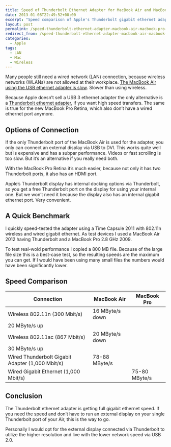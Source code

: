 ```yaml
---
title: Speed of Thunderbolt Ethernet Adapter for MacBook Air and MacBook Pro Retina
date: 2013-01-08T22:49:52+00:00
excerpt: "Speed comparison of Apple's Thunderbolt gigabit ethernet adapter vs. wired gigabit ethernet and wireless ethernet."
layout: post
permalink: /speed-thunderbolt-ethernet-adapter-macbook-air-macbook-pro-retina
redirect_from: /speed-thunderbolt-ethernet-adapter-macbook-air-macbook-pro-retina/
categories:
  - Apple
tags:
  - LAN
  - Mac
  - Wireless
---
```

Many people still need a wired network (LAN) connection, because wireless networks (WLANs) are not allowed at their workplace. [The MacBook Air using the USB ethernet adapter is slow](https://michaelnordmeyer.com/speed-macbook-air-usb-ethernet-adapter). Slower than using wireless.

Because Apple doesn’t sell a USB 3 ethernet adapter the only alternative is a [Thunderbolt ethernet adapter](http://www.apple.com/shop/product/MD463LL/A/thunderbolt-to-gigabit-ethernet-adapter), if you want high speed transfers. The same is true for the new MacBook Pro Retina, which also don’t have a wired ethernet port anymore.

## Options of Connection

If the only Thunderbolt port of the MacBook Air is used for the adapter, you only can connect an external display via USB to DVI. This works quite well but is expensive and has a subpar performance. Videos or fast scrolling is too slow. But it’s an alternative if you really need both.

With the MacBook Pro Retina it’s much easier, because not only it has two Thunderbolt ports, it also has an HDMI port.

Apple’s Thunderbolt display has internal docking options via Thunderbolt, so you get a free Thunderbolt port on the display for using your internal one. But we won’t need it because the display also has an internal gigabit ethernet port. Very convenient.

## A Quick Benchmark

I quickly speed-tested the adapter using a Time Capsule 2011 with 802.11n wireless and wired gigabit ethernet. As test devices I used a MacBook Air 2012 having Thunderbolt and a MacBook Pro 2.8 GHz 2009.

To test real-wold performance I copied a 800 MB file. Because of the large file size this is a best-case test, so the resulting speeds are the maximum you can get. If I would have been using many small files the numbers would have been significantly lower.

## Speed Comparison

| **Connection**                                   | **MacBook Air** | **MacBook Pro** |
| ------------------------------------------------ | --------------- | --------------- |
| Wireless 802.11n (300 Mbit/s)                    | 16 MByte/s down
                                                     20 MByte/s up   |                 |
| Wireless 802.11ac (867 Mbit/s)                   | 20 MByte/s down
                                                     30 MByte/s up   |                 |
| Wired Thunderbolt Gigabit Adapter (1,000 Mbit/s) | 78-88 MByte/s   |                 |
| Wired Gigabit Ethernet (1,000 Mbit/s)            |                 | 75-80 MByte/s   |

## Conclusion

The Thunderbolt ethernet adapter is getting full gigabit ethernet speed. If you need the speed and don’t have to run an external display on your single Thunderbolt port of your Air, this is the way to go.

Personally I would opt for the external display connected via Thunderbolt to utilize the higher resolution and live with the lower network speed via USB 2.0.